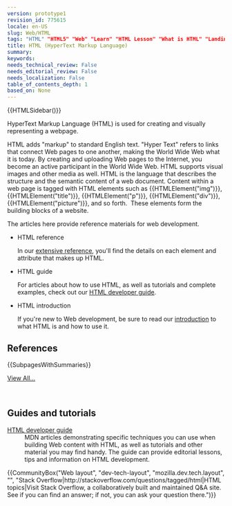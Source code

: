 ```yaml
---
version: prototype1
revision_id: 775615
locale: en-US
slug: Web/HTML
tags: "HTML" "HTML5" "Web" "Learn" "HTML Lesson" "What is HTML" "Landing" "HTML Tutorials" "Hyper text" "Hypertext" "Reference" "HTML Programming" "l10n:priority"
title: HTML (HyperText Markup Language)
summary: 
keywords: 
needs_technical_review: False
needs_editorial_review: False
needs_localization: False
table_of_contents_depth: 1
based_on: None
---
```

<p class="note">{{HTMLSidebar()}}</p>

<p><span class="seoSummary">HyperText Markup Language (HTML) is used for creating and visually representing a webpage.</span></p>

<p>HTML adds "markup" to standard English text. "Hyper Text" refers to links that connect Web pages to one another, making the World Wide Web what it is today. By creating and uploading Web pages to the Internet, you become an active participant in the World Wide Web. <span class="seoSummary">HTML supports visual images and other media as well.</span>&nbsp;HTML is the language that describes the structure and the semantic content of a web document. Content within a web page is tagged with HTML elements such as {{HTMLElement("img")}}, {{HTMLElement("title")}}, {{HTMLElement("p")}}, {{HTMLElement("div")}}, {{HTMLElement("picture")}}, and so forth.&nbsp; These elements form the building blocks of a website.</p>

<p><span class="seoSummary">The articles here provide reference materials for web development.</span></p>

<section class="cleared" id="sect1">
<ul class="card-grid">
 <li><span>HTML reference</span>

  <p>In our <a href="/en-US/docs/Web/HTML/Reference">extensive reference</a>, you'll find the details on each element and attribute that makes up HTML.</p>
 </li>
 <li><span>HTML guide</span>
  <p>For articles about how to use HTML, as well as tutorials and complete examples, check out our <a href="/en-US/docs/Web/Guide/HTML">HTML developer guide</a>.</p>
 </li>
 <li><span>HTML introduction</span>
  <p>If you're new to Web development, be sure to read our <a href="https://developer.mozilla.org/en-US/docs/Web/Guide/HTML/Introduction">introduction</a> to what HTML is and how to use it.</p>
 </li>
</ul>

<div class="row topicpage-table">
<div class="section">
<h2 class="Documentation" id="Documentation" name="Documentation">References</h2>

<p>{{SubpagesWithSummaries}}</p>

<p><span class="alllinks"><a href="/en-US/docs/tag/HTML" title="Article tagged: HTML">View All...</a></span></p>
</div>

<p>&nbsp;</p>

<div class="section">
<h2 class="Tools" id="Tools" name="Tools">Guides and tutorials</h2>

<dl>
 <dt><a href="/en-US/docs/Web/Guide/HTML">HTML developer guide</a></dt>
 <dd>MDN articles demonstrating specific techniques you can use when building Web content with HTML, as well as tutorials and other material you may find handy. The guide can provide editorial lessons, tips and information on HTML development.</dd>
</dl>
</div>
</div>

<p>{{CommunityBox("Web layout", "dev-tech-layout", "mozilla.dev.tech.layout", "", "Stack Overflow|http://stackoverflow.com/questions/tagged/html|HTML topics|Visit Stack Overflow, a collaboratively built and maintained Q&amp;A site. See if you can find an answer; if not, you can ask your question there.")}}</p>
</section>

